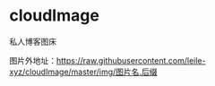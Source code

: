 # cloudImage

私人博客图床

图片外地址：https://raw.githubusercontent.com/leile-xyz/cloudImage/master/img/图片名.后缀
